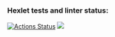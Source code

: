 ### Hexlet tests and linter status:
[![Actions Status](https://github.com/evrik163/python-project-49/workflows/hexlet-check/badge.svg)](https://github.com/evrik163/python-project-49/actions)
<a href="https://codeclimate.com/github/evrik163/python-project-49/maintainability"><img src="https://api.codeclimate.com/v1/badges/f7f07cbb5ef5a2c52478/maintainability" /></a>
